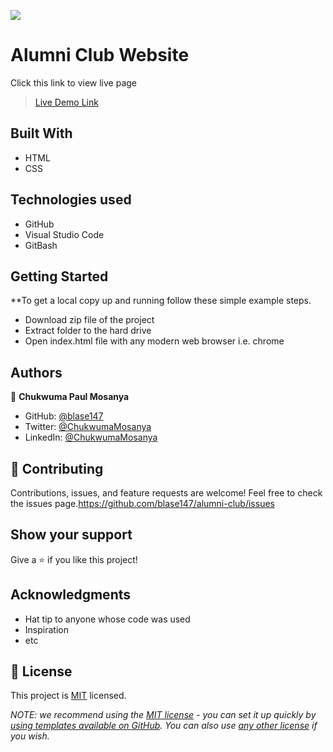 ![](https://img.shields.io/badge/Microverse-blueviolet)

# Alumni Club Website
Click this link to view live page
> [Live Demo Link](https://blase147.github.io/alumni-club/)

## Built With
- HTML
- CSS

## Technologies used 
- GitHub 
- Visual Studio Code 
- GitBash

## Getting Started
**To get a local copy up and running follow these simple example steps.
- Download zip file of the project
- Extract folder to the hard drive
- Open index.html file with any modern web browser i.e. chrome

## Authors
👤 **Chukwuma Paul Mosanya**
- GitHub: [@blase147](https://github.com/blase147)
- Twitter: [@ChukwumaMosanya](https://twitter.com/ChukwumaMosanya)
- LinkedIn: [@ChukwumaMosanya](https://www.linkedin.com/in/chukwuma-mosanya-34645388)

## 🤝 Contributing
Contributions, issues, and feature requests are welcome!
Feel free to check the issues page.https://github.com/blase147/alumni-club/issues

## Show your support
Give a ⭐️ if you like this project!
## Acknowledgments

- Hat tip to anyone whose code was used
- Inspiration
- etc

## 📝 License

This project is [MIT](./LICENSE) licensed.

_NOTE: we recommend using the [MIT license](https://choosealicense.com/licenses/mit/) - you can set it up quickly by [using templates available on GitHub](https://docs.github.com/en/communities/setting-up-your-project-for-healthy-contributions/adding-a-license-to-a-repository). You can also use [any other license](https://choosealicense.com/licenses/) if you wish._
